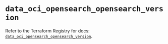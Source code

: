 # `data_oci_opensearch_opensearch_version`

Refer to the Terraform Registry for docs: [`data_oci_opensearch_opensearch_version`](https://registry.terraform.io/providers/oracle/oci/7.19.0/docs/data-sources/opensearch_opensearch_version).

